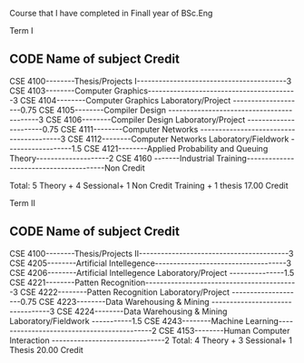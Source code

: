 Course that I have completed in Finall year of BSc.Eng


Term I

  CODE      	Name of subject                              		Credit
------------------------------------------------------------------------------                  
CSE 4100--------Thesis/Projects I-----------------------------------------3
CSE 4103--------Computer Graphics-----------------------------------------3
CSE 4104--------Computer Graphics Laboratory/Project --------------------0.75
CSE 4105--------Compiler Design ------------------------------------------3
CSE 4106--------Compiler Design Laboratory/Project ----------------------0.75
CSE 4111--------Computer Networks ----------------------------------------3
CSE 4112--------Computer Networks Laboratory/Fieldwork ------------------1.5
CSE 4121--------Applied Probability and Queuing Theory--------------------2
CSE 4160 -------Industrial Training---------------------------------------Non Credit

Total:  5 Theory + 4 Sessional+ 1 Non Credit Training +  1 thesis   17.00 Credit


Term II

CODE      	Name of subject                              		Credit                  
-----------------------------------------------------------------------------
CSE 4100--------Thesis/Projects II-----------------------------------------3
CSE 4205--------Artificial Intellegence------------------------------------3
CSE 4206--------Artificial Intellegence Laboratory/Project ---------------1.5
CSE 4221--------Patten Recognition------------------------------------------3
CSE 4222--------Patten Recognition Laboratory/Project --------------------0.75
CSE 4223--------Data Warehousing & Mining ---------------------------------3
CSE 4224--------Data Warehousing & Mining Laboratory/Fieldwork -----------1.5
CSE 4243--------Machine Learning-------------------------------------------2
CSE 4153--------Human Computer Interaction -------------------------------2
Total:  4 Theory + 3 Sessional+ 1 Thesis     20.00 Credit
